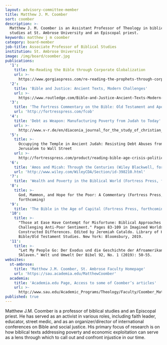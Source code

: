 ```yaml
---
layout: advisory-committee-member
title: Matthew J. M. Coomber
sort: coomber
description: >-
  Matthew J. M. Coomber is an Assistant Professor of Theology in biblical
  studies at St. Ambrose University and an Episcopal priest.
keywords: matthew j m coomber
category: board-member
job-title: Associate Professor of Biblical Studies
institution: St. Ambrose University
image: /img/board/coomber.jpg
publications:
  '1':
    title: Re-Reading the Bible through Corporate Globalization
    url: >-
      https://www.gorgiaspress.com/re-reading-the-prophets-through-corporate-globalization
  '2':
    title: 'Bible and Justice: Ancient Texts, Modern Challenges'
    url: >-
      https://www.routledge.com/Bible-and-Justice-Ancient-Texts-Modern-Challenges/Coomber/p/book/9781845535278
  '3':
    title: 'The Fortress Commentary on the Bible: Old Testament and Apocrypha'
    url: 'http://fortresspress.com/fcob'
  '4':
    title: 'Debt as Weapon: Manufacturing Poverty from Judah to Today'
    url: >-
      http://www.v-r.de/en/diaconia_journal_for_the_study_of_christian_social_practice_2015_6_1/me-0/1009904/
  '5':
    title: >-
      Occupying the Temple in Ancient Judah: Resisting Debt Abuses from
      Jerusalem to Wall Street
    url: >-
      http://fortresspress.com/product/reading-bible-age-crisis-political-exegesis-new-day
  '6':
    title: 'Amos and Micah: Through the Centuries (Wiley Blackwell, forthcoming)'
    url: 'http://www.wiley.com/WileyCDA/Section/id-398210.html'
  '7':
    title: 'Wealth and Poverty in the Biblical World (Fortress Press, forthcoming)'
  '8':
    title: >-
      God, Mammon, and Hope for the Poor: A Commentary (Fortress Press,
      forthcoming)
  '9':
    title: 'The Bible in the Age of Capital (Fortress Press, forthcoming)'
  '10':
    title: >-
      "Those at Ease Have Contempt for Misfortune: Biblical Approaches to
      Challenging Anti-Poor Sentiment." Pages 83-109 in Imagined Worlds and
      Constructed Differences. Edited by Jeremiah Cataldo. Library of Hebrew
      Bible/Old Testament Studies. New York: Bloomsbury, 2019.
  '11':
    title: >-
      "Let My People Go: Der Exodus und die Geschichte der Afroamerikanischen
      Sklaven." Welt und Umwelt Der Bibel 92, No. 1 (2019): 50-55.
websites:
  st-ambrose:
    title: 'Matthew J.M. Coomber, St. Ambrose Faculty Homepage'
    url: 'https://sau.academia.edu/MatthewCoomber'
  academia:
    title: 'Academia.edu Page, Access to some of Coomber’s articles'
    url: >-
      http://www.sau.edu/Academic_Programs/Theology/Faculty/Coomber_Matthew_JM.html
published: true
---
```

Matthew J.M. Coomber is a professor of biblical studies and an Episcopal priest. He has served as an activist in various roles, including faith leader, educator, street medic, and as an organizer/director of international conferences on Bible and social justice. His primary focus of research is on how biblical texts addressing poverty and economic exploitation can serve as a lens through which to call out and confront injustice in our time.
